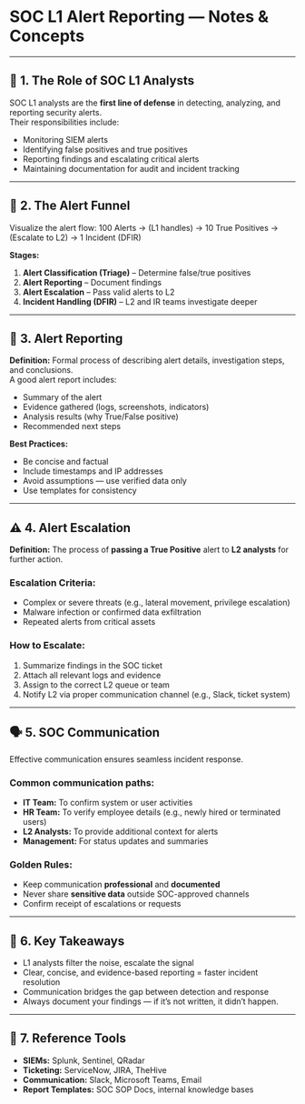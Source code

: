 # SOC L1 Alert Reporting — Notes & Concepts

---

## 🧭 1. The Role of SOC L1 Analysts
SOC L1 analysts are the **first line of defense** in detecting, analyzing, and reporting security alerts.  
Their responsibilities include:
- Monitoring SIEM alerts  
- Identifying false positives and true positives  
- Reporting findings and escalating critical alerts  
- Maintaining documentation for audit and incident tracking  

---

## 🔄 2. The Alert Funnel
Visualize the alert flow:
100 Alerts → (L1 handles) → 10 True Positives → (Escalate to L2) → 1 Incident (DFIR)

**Stages:**
1. **Alert Classification (Triage)** – Determine false/true positives  
2. **Alert Reporting** – Document findings  
3. **Alert Escalation** – Pass valid alerts to L2  
4. **Incident Handling (DFIR)** – L2 and IR teams investigate deeper  

---

## 🧾 3. Alert Reporting
**Definition:** Formal process of describing alert details, investigation steps, and conclusions.  
A good alert report includes:
- Summary of the alert  
- Evidence gathered (logs, screenshots, indicators)  
- Analysis results (why True/False positive)  
- Recommended next steps  

**Best Practices:**
- Be concise and factual  
- Include timestamps and IP addresses  
- Avoid assumptions — use verified data only  
- Use templates for consistency  

---

## ⚠️ 4. Alert Escalation
**Definition:** The process of **passing a True Positive** alert to **L2 analysts** for further action.

### Escalation Criteria:
- Complex or severe threats (e.g., lateral movement, privilege escalation)  
- Malware infection or confirmed data exfiltration  
- Repeated alerts from critical assets  

### How to Escalate:
1. Summarize findings in the SOC ticket  
2. Attach all relevant logs and evidence  
3. Assign to the correct L2 queue or team  
4. Notify L2 via proper communication channel (e.g., Slack, ticket system)

---

## 🗣️ 5. SOC Communication
Effective communication ensures seamless incident response.

### Common communication paths:
- **IT Team:** To confirm system or user activities  
- **HR Team:** To verify employee details (e.g., newly hired or terminated users)  
- **L2 Analysts:** To provide additional context for alerts  
- **Management:** For status updates and summaries  

### Golden Rules:
- Keep communication **professional** and **documented**
- Never share **sensitive data** outside SOC-approved channels
- Confirm receipt of escalations or requests

---

## 🔐 6. Key Takeaways
- L1 analysts filter the noise, escalate the signal  
- Clear, concise, and evidence-based reporting = faster incident resolution  
- Communication bridges the gap between detection and response  
- Always document your findings — if it’s not written, it didn’t happen.

---

## 🧩 7. Reference Tools
- **SIEMs:** Splunk, Sentinel, QRadar  
- **Ticketing:** ServiceNow, JIRA, TheHive  
- **Communication:** Slack, Microsoft Teams, Email  
- **Report Templates:** SOC SOP Docs, internal knowledge bases
